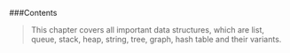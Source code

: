 ###Contents
>This chapter covers all important data structures, which are list, queue, stack, heap, string, tree, graph, hash table and their variants. 

 
